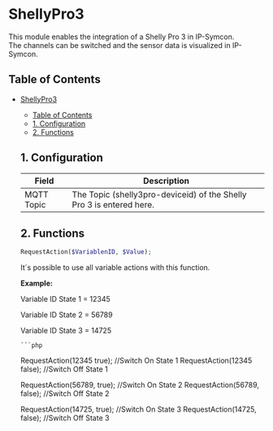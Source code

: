# ShellyPro3
   This module enables the integration of a Shelly Pro 3 in IP-Symcon.\
   The channels can be switched and the sensor data is visualized in IP-Symcon.   
    
   ## Table of Contents
- [ShellyPro3](#shellypro3)
  - [Table of Contents](#table-of-contents)
  - [1. Configuration](#1-configuration)
  - [2. Functions](#2-functions)
   
   ## 1. Configuration
   
   Field        | Description
   ------------ | -------------
   MQTT Topic   | The Topic (shelly3pro-deviceid) of the Shelly Pro 3 is entered here.
   
   ## 2. Functions

   ```php
   RequestAction($VariablenID, $Value);
   ```
   It´s possible to use all variable actions with this function.
   
   **Example:**

   Variable ID State 1 = 12345
   
   Variable ID State 2 = 56789
   
   Variable ID State 3 = 14725

      ```php
   RequestAction(12345 true); //Switch On State 1
   RequestAction(12345 false); //Switch Off State 1
   
   RequestAction(56789, true); //Switch On State 2
   RequestAction(56789, false); //Switch Off State 2
   
   RequestAction(14725, true); //Switch On State 3
   RequestAction(14725, false); //Switch Off State 3
   ```